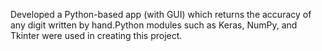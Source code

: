 Developed a Python-based app (with GUI) which returns the accuracy of any digit written by hand.Python modules such as Keras, NumPy, and Tkinter were used in creating this project.
